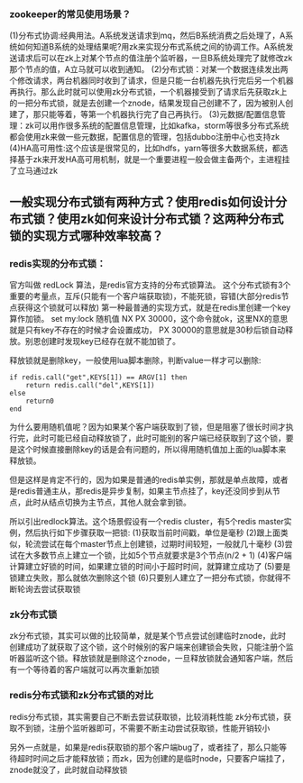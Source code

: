 ### zookeeper的常见使用场景？
(1)分布式协调:经典用法。A系统发送请求到mq，然后B系统消费之后处理了，A系统如何知道B系统的处理结果呢?用zk来实现分布式系统之间的协调工作。A系统发送请求后可以在zk上对某个节点的值注册个监听器，一旦B系统处理完了就修改zk那个节点的值，A立马就可以收到通知。
(2)分布式锁：对某一个数据连续发出两个修改请求，两台机器同时收到了请求，但是只能一台机器先执行完后另一个机器再执行。那么此时就可以使用zk分布式锁，一个机器接受到了请求后先获取zk上的一把分布式锁，就是去创建一个znode，结果发现自己创建不了，因为被别人创建了，那只能等着，等第一个机器执行完了自己再执行。
(3)元数据/配置信息管理：zk可以用作很多系统的配置信息管理，比如kafka，storm等很多分布式系统都会使用zk来做一些元数据，配置信息的管理，包括dubbo注册中心也支持zk
(4)HA高可用性:这个应该是很常见的，比如hdfs，yarn等很多大数据系统，都选择基于zk来开发HA高可用机制，就是一个重要进程一般会做主备两个，主进程挂了立马通过zk

## 一般实现分布式锁有两种方式？使用redis如何设计分布式锁？使用zk如何来设计分布式锁？这两种分布式锁的实现方式哪种效率较高？

### redis实现的分布式锁：
官方叫做 redLock 算法，是redis官方支持的分布式锁算法。
这个分布式锁有3个重要的考量点，互斥(只能有一个客户端获取锁)，不能死锁，容错(大部分redis节点获得这个锁就可以释放)
第一种最普通的实现方式，就是在redis里创建一个key算作加锁。
set my:lock 随机值 NX PX 30000，这个命令就ok，这里NX的意思就是只有key不存在的时候才会设置成功， PX 30000的意思就是30秒后锁自动释放。别恩创建时发现key已经存在就不能加锁了。

释放锁就是删除key，一般使用lua脚本删除，判断value一样才可以删除:
```
if redis.call("get",KEYS[1]) == ARGV[1] then
    return redis.call("del",KEYS[1])
else 
	return0
end
```
为什么要用随机值呢？因为如果某个客户端获取到了锁，但是阻塞了很长时间才执行完，此时可能已经自动释放锁了，此时可能别的客户端已经获取到了这个锁，要是这个时候直接删除key的话是会有问题的，所以得用随机值加上面的lua脚本来释放锁。

但是这样是肯定不行的，因为如果是普通的redis单实例，那就是单点故障，或者是redis普通主从，那redis是异步复制，如果主节点挂了，key还没同步到从节点，此时从结点切换为主节点，其他人就会拿到锁。

所以引出redlock算法。这个场景假设有一个redis cluster，有5个redis master实例，然后执行如下步骤获取一把锁:
(1)获取当前时间戳，单位是毫秒
(2)跟上面类似，轮流尝试在每个master节点上创建锁，过期时间较短，一般就几十毫秒
(3)尝试在大多数节点上建立一个锁，比如5个节点就要求是3个节点(n/2 + 1)
(4)客户端计算建立好锁的时间，如果建立锁的时间小于超时时间，就算建立成功了
(5)要是锁建立失败，那么就依次删除这个锁
(6)只要别人建立了一把分布式锁，你就得不断轮询去尝试获取锁

### zk分布式锁
zk分布式锁，其实可以做的比较简单，就是某个节点尝试创建临时znode，此时创建成功了就获取了这个锁，这个时候别的客户端来创建锁会失败，只能注册个监听器监听这个锁。释放锁就是删除这个znode，一旦释放锁就会通知客户端，然后有一个等待着的客户端就可以再次重新加锁

### redis分布式锁和zk分布式锁的对比
redis分布式锁，其实需要自己不断去尝试获取锁，比较消耗性能
zk分布式锁，获取不到锁，注册个监听器即可，不需要不断主动尝试获取锁，性能开销较小

另外一点就是，如果是redis获取锁的那个客户端bug了，或者挂了，那么只能等待超时时间之后才能释放锁；而zk，因为创建的是临时node，只要客户端挂了，znode就没了，此时就自动释放锁